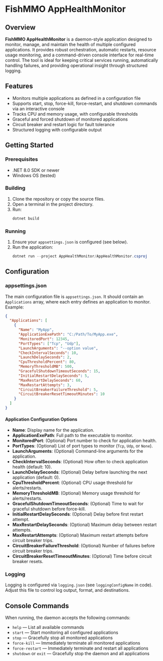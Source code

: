 # FishMMO AppHealthMonitor

## Overview

**FishMMO AppHealthMonitor** is a daemon-style application designed to monitor, manage, and maintain the health of multiple configured applications. It provides robust orchestration, automatic restarts, resource usage monitoring, and a command-driven console interface for real-time control. The tool is ideal for keeping critical services running, automatically handling failures, and providing operational insight through structured logging.

## Features

- Monitors multiple applications as defined in a configuration file
- Supports start, stop, force-kill, force-restart, and shutdown commands via an interactive console
- Tracks CPU and memory usage, with configurable thresholds
- Graceful and forced shutdown of monitored applications
- Circuit breaker and restart logic for fault tolerance
- Structured logging with configurable output

## Getting Started

### Prerequisites
- .NET 8.0 SDK or newer
- Windows OS (tested)

### Building
1. Clone the repository or copy the source files.
2. Open a terminal in the project directory.
3. Run:
   ```powershell
   dotnet build
   ```

### Running
1. Ensure your `appsettings.json` is configured (see below).
2. Run the application:
   ```powershell
   dotnet run --project AppHealthMonitor/AppHealthMonitor.csproj
   ```

## Configuration

### appsettings.json

The main configuration file is `appsettings.json`. It should contain an `Applications` array, where each entry defines an application to monitor. Example:

```json
{
  "Applications": [
    {
      "Name": "MyApp",
      "ApplicationExePath": "C:/Path/To/MyApp.exe",
      "MonitoredPort": 12345,
      "PortTypes": ["Tcp", "Udp"],
      "LaunchArguments": "--option value",
      "CheckIntervalSeconds": 10,
      "LaunchDelaySeconds": 2,
      "CpuThresholdPercent": 80,
      "MemoryThresholdMB": 500,
      "GracefulShutdownTimeoutSeconds": 15,
      "InitialRestartDelaySeconds": 5,
      "MaxRestartDelaySeconds": 60,
      "MaxRestartAttempts": 3,
      "CircuitBreakerFailureThreshold": 5,
      "CircuitBreakerResetTimeoutMinutes": 10
    }
  ]
}
```

#### Application Configuration Options
- **Name**: Display name for the application.
- **ApplicationExePath**: Full path to the executable to monitor.
- **MonitoredPort**: (Optional) Port number to check for application health.
- **PortTypes**: (Optional) List of port types to monitor (`Tcp`, `Udp`, or `None`).
- **LaunchArguments**: (Optional) Command-line arguments for the application.
- **CheckIntervalSeconds**: (Optional) How often to check application health (default: 10).
- **LaunchDelaySeconds**: (Optional) Delay before launching the next application (default: 0).
- **CpuThresholdPercent**: (Optional) CPU usage threshold for alerts/restarts.
- **MemoryThresholdMB**: (Optional) Memory usage threshold for alerts/restarts.
- **GracefulShutdownTimeoutSeconds**: (Optional) Time to wait for graceful shutdown before force-kill.
- **InitialRestartDelaySeconds**: (Optional) Delay before first restart attempt.
- **MaxRestartDelaySeconds**: (Optional) Maximum delay between restart attempts.
- **MaxRestartAttempts**: (Optional) Maximum restart attempts before circuit breaker trips.
- **CircuitBreakerFailureThreshold**: (Optional) Number of failures before circuit breaker trips.
- **CircuitBreakerResetTimeoutMinutes**: (Optional) Time before circuit breaker resets.

### Logging

Logging is configured via `logging.json` (see `loggingConfigName` in code). Adjust this file to control log output, format, and destinations.

## Console Commands

When running, the daemon accepts the following commands:

- `help` — List all available commands
- `start` — Start monitoring all configured applications
- `stop` — Gracefully stop all monitored applications
- `force-kill` — Immediately terminate all monitored applications
- `force-restart` — Immediately terminate and restart all applications
- `shutdown` or `exit` — Gracefully stop the daemon and all applications
